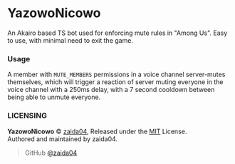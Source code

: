 # YazowoNicowo
An Akairo based TS bot used for enforcing mute rules in "Among Us". Easy to use, with minimal need to exit the game.

### Usage
A member with `MUTE_MEMBERS` permissions in a voice channel server-mutes themselves, which will trigger a reaction of server muting everyone in the voice channel with a 250ms delay, with a 7 second cooldown between being able to unmute everyone.

### LICENSING  
**YazowoNicowo** © [zaida04](https://github.com/zaida04), Released under the [MIT](https://github.com/zaida04/YazowoNicowo/blob/master/LICENSE) License.  
Authored and maintained by zaida04.

> GitHub [@zaida04](https://github.com/zaida04) 
